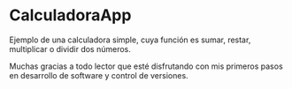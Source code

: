 # CalculadoraApp
Ejemplo de una calculadora simple, cuya función es sumar, restar, multiplicar o dividir dos números.

Muchas gracias a todo lector que esté disfrutando con mis primeros pasos en desarrollo de software y control de versiones.
